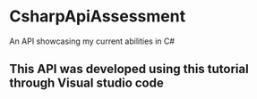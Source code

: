 # CsharpApiAssessment
An API showcasing my current abilities in C#

## This API was developed using this tutorial through Visual studio code
